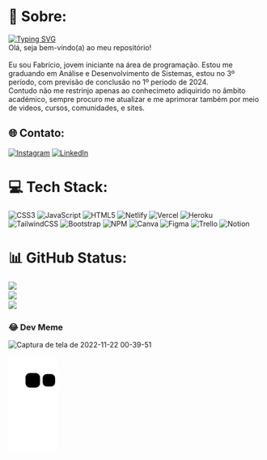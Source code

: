 # 💫 Sobre:
[![Typing SVG](https://readme-typing-svg.demolab.com?font=Fira+Code&pause=1000&color=16B8F3&width=435&lines=Eu+sou+Fabr%C3%ADcio%2C+dev+Front-end.+%F0%9F%A7%91%E2%80%8D%F0%9F%92%BB)](https://git.io/typing-svg)
<br>Olá, seja bem-vindo(a) ao meu repositório!<br><br>Eu sou Fabrício, jovem iniciante na área de programação. Estou me graduando em Análise e Desenvolvimento de Sistemas, estou no 3º período, com previsão de conclusão no 1º período de 2024.<br>Contudo não me restrinjo apenas ao conhecimeto adiquirido no âmbito académico, sempre procuro me atualizar e me aprimorar também por meio de videos, cursos, comunidades, e sites.


## 🌐 Contato:
[![Instagram](https://img.shields.io/badge/Instagram-%23E4405F.svg?logo=Instagram&logoColor=white)](https://instagram.com/fabricio.ss.dev) [![LinkedIn](https://img.shields.io/badge/LinkedIn-%230077B5.svg?logo=linkedin&logoColor=white)](https://linkedin.com/in/fabricio-ss) 

# 💻 Tech Stack:
![CSS3](https://img.shields.io/badge/css3-%231572B6.svg?style=for-the-badge&logo=css3&logoColor=white) ![JavaScript](https://img.shields.io/badge/javascript-%23323330.svg?style=for-the-badge&logo=javascript&logoColor=%23F7DF1E) ![HTML5](https://img.shields.io/badge/html5-%23E34F26.svg?style=for-the-badge&logo=html5&logoColor=white) ![Netlify](https://img.shields.io/badge/netlify-%23000000.svg?style=for-the-badge&logo=netlify&logoColor=#00C7B7) ![Vercel](https://img.shields.io/badge/vercel-%23000000.svg?style=for-the-badge&logo=vercel&logoColor=white) ![Heroku](https://img.shields.io/badge/heroku-%23430098.svg?style=for-the-badge&logo=heroku&logoColor=white) ![TailwindCSS](https://img.shields.io/badge/tailwindcss-%2338B2AC.svg?style=for-the-badge&logo=tailwind-css&logoColor=white) ![Bootstrap](https://img.shields.io/badge/bootstrap-%23563D7C.svg?style=for-the-badge&logo=bootstrap&logoColor=white) ![NPM](https://img.shields.io/badge/NPM-%23000000.svg?style=for-the-badge&logo=npm&logoColor=white) ![Canva](https://img.shields.io/badge/Canva-%2300C4CC.svg?style=for-the-badge&logo=Canva&logoColor=white) 	![Figma](https://img.shields.io/badge/figma-%23F24E1E.svg?style=for-the-badge&logo=figma&logoColor=white) ![Trello](https://img.shields.io/badge/Trello-%23026AA7.svg?style=for-the-badge&logo=Trello&logoColor=white) ![Notion](https://img.shields.io/badge/Notion-%23000000.svg?style=for-the-badge&logo=notion&logoColor=white)
# 📊 GitHub Status:
![](https://github-readme-stats.vercel.app/api?username=Fabricio-Antonio&theme=dark&hide_border=false&include_all_commits=false&count_private=true)<br/>
![](https://github-readme-streak-stats.herokuapp.com/?user=Fabricio-Antonio&theme=dark&hide_border=false)<br/>
![](https://github-readme-stats.vercel.app/api/top-langs/?username=Fabricio-Antonio&theme=dark&hide_border=false&include_all_commits=false&count_private=true&layout=compact)

### 😂 Dev Meme
![Captura de tela de 2022-11-22 00-39-51](https://user-images.githubusercontent.com/90152237/203215661-03e06630-0caa-43d4-9d2d-935a043850cc.png)

![Snake animation](https://github.com/Fabricio-Antonio/Fabricio-Antonio/blob/output/github-contribution-grid-snake.svg)


</div>
